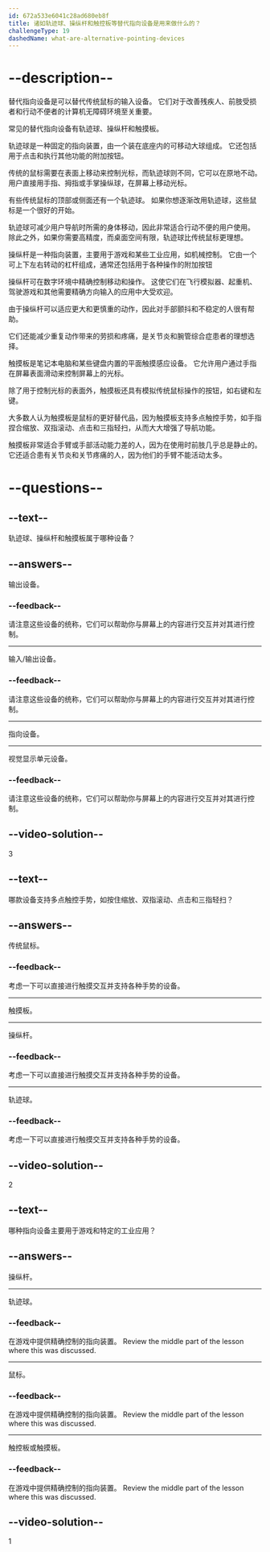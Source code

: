 ```yaml
---
id: 672a533e6041c28ad680eb8f
title: 诸如轨迹球、操纵杆和触控板等替代指向设备是用来做什么的？
challengeType: 19
dashedName: what-are-alternative-pointing-devices
---
```


# --description--

替代指向设备是可以替代传统鼠标的输入设备。 它们对于改善残疾人、前肢受损者和行动不便者的计算机无障碍环境至关重要。

常见的替代指向设备有轨迹球、操纵杆和触摸板。

轨迹球是一种固定的指向装置，由一个装在底座内的可移动大球组成。 它还包括用于点击和执行其他功能的附加按钮。

传统的鼠标需要在表面上移动来控制光标，而轨迹球则不同，它可以在原地不动。 用户直接用手指、拇指或手掌操纵球，在屏幕上移动光标。

有些传统鼠标的顶部或侧面还有一个轨迹球。 如果你想逐渐改用轨迹球，这些鼠标是一个很好的开始。

轨迹球可减少用户导航时所需的身体移动，因此非常适合行动不便的用户使用。 除此之外，如果你需要高精度，而桌面空间有限，轨迹球比传统鼠标更理想。

操纵杆是一种指向装置，主要用于游戏和某些工业应用，如机械控制。 它由一个可上下左右转动的杠杆组成，通常还包括用于各种操作的附加按钮

操纵杆可在数字环境中精确控制移动和操作。 这使它们在飞行模拟器、起重机、驾驶游戏和其他需要精确方向输入的应用中大受欢迎。

由于操纵杆可以适应更大和更慎重的动作，因此对手部颤抖和不稳定的人很有帮助。

它们还能减少重复动作带来的劳损和疼痛，是关节炎和腕管综合症患者的理想选择。

触摸板是笔记本电脑和某些键盘内置的平面触摸感应设备。 它允许用户通过手指在屏幕表面滑动来控制屏幕上的光标。

除了用于控制光标的表面外，触摸板还具有模拟传统鼠标操作的按钮，如右键和左键。

大多数人认为触摸板是鼠标的更好替代品，因为触摸板支持多点触控手势，如手指捏合缩放、双指滚动、点击和三指轻扫，从而大大增强了导航功能。

触摸板非常适合手臂或手部活动能力差的人，因为在使用时前肢几乎总是静止的。 它还适合患有关节炎和关节疼痛的人，因为他们的手臂不能活动太多。

# --questions--

## --text--

轨迹球、操纵杆和触摸板属于哪种设备？

## --answers--

输出设备。

### --feedback--

请注意这些设备的统称，它们可以帮助你与屏幕上的内容进行交互并对其进行控制。

---

输入/输出设备。

### --feedback--

请注意这些设备的统称，它们可以帮助你与屏幕上的内容进行交互并对其进行控制。

---

指向设备。

---

视觉显示单元设备。

### --feedback--

请注意这些设备的统称，它们可以帮助你与屏幕上的内容进行交互并对其进行控制。

## --video-solution--

3

## --text--

哪款设备支持多点触控手势，如按住缩放、双指滚动、点击和三指轻扫？

## --answers--

传统鼠标。

### --feedback--

考虑一下可以直接进行触摸交互并支持各种手势的设备。

---

触摸板。

---

操纵杆。

### --feedback--

考虑一下可以直接进行触摸交互并支持各种手势的设备。

---

轨迹球。

### --feedback--

考虑一下可以直接进行触摸交互并支持各种手势的设备。

## --video-solution--

2

## --text--

哪种指向设备主要用于游戏和特定的工业应用？

## --answers--

操纵杆。

---

轨迹球。

### --feedback--

在游戏中提供精确控制的指向装置。 Review the middle part of the lesson where this was discussed.

---

鼠标。

### --feedback--

在游戏中提供精确控制的指向装置。 Review the middle part of the lesson where this was discussed.

---

触控板或触摸板。

### --feedback--

在游戏中提供精确控制的指向装置。 Review the middle part of the lesson where this was discussed.

## --video-solution--

1
